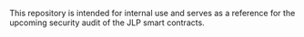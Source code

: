This repository is intended for internal use and serves as a reference for the upcoming security audit of the JLP smart contracts. 
